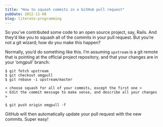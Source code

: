 ```yaml
---
title: "How to squash commits in a GitHub pull request"
pubDate: 2012-11-08
blog: literate-programming
---
```



So you’ve contributed some code to an open source project, say, Rails. And they’d like you to squash all of the commits in your pull request. But you’re not a git wizard; how do you make this happen?

Normally, you’d do something like this. I’m assuming `upstream` is a git remote that is pointing at the official project repository, and that your changes are in your ‘omgpull’ branch:

```
$ git fetch upstream
$ git checkout omgpull 
$ git rebase -i upstream/master

< choose squash for all of your commits, except the first one >
< Edit the commit message to make sense, and describe all your changes >

$ git push origin omgpull -f
```

GitHub will then automatically update your pull request with the new commits. Super easy!
